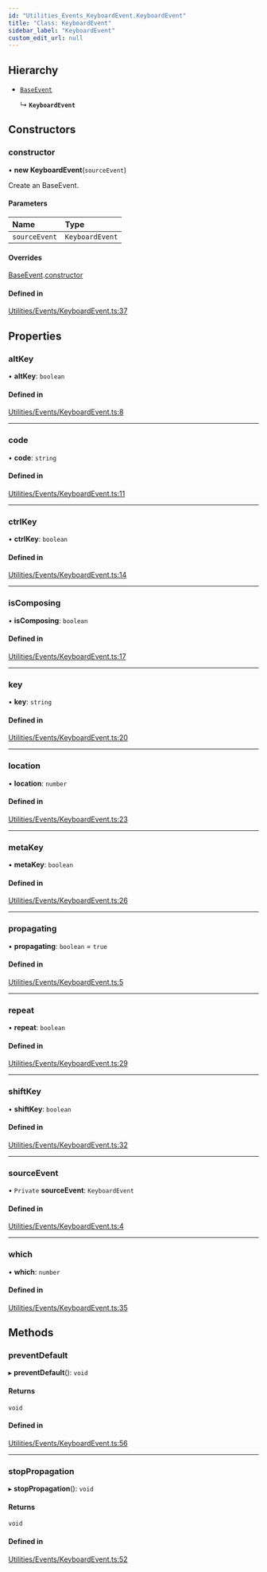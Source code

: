 ```yaml
---
id: "Utilities_Events_KeyboardEvent.KeyboardEvent"
title: "Class: KeyboardEvent"
sidebar_label: "KeyboardEvent"
custom_edit_url: null
---
```




## Hierarchy

- [`BaseEvent`](../Utilities_BaseEvent.BaseEvent)

  ↳ **`KeyboardEvent`**

## Constructors

### constructor

• **new KeyboardEvent**(`sourceEvent`)

Create an BaseEvent.

#### Parameters

| Name | Type |
| :------ | :------ |
| `sourceEvent` | `KeyboardEvent` |

#### Overrides

[BaseEvent](../Utilities_BaseEvent.BaseEvent).[constructor](../Utilities_BaseEvent.BaseEvent#constructor)

#### Defined in

[Utilities/Events/KeyboardEvent.ts:37](https://github.com/ZeaInc/zea-engine/blob/999d3f1c8/src/Utilities/Events/KeyboardEvent.ts#L37)

## Properties

### altKey

• **altKey**: `boolean`

#### Defined in

[Utilities/Events/KeyboardEvent.ts:8](https://github.com/ZeaInc/zea-engine/blob/999d3f1c8/src/Utilities/Events/KeyboardEvent.ts#L8)

___

### code

• **code**: `string`

#### Defined in

[Utilities/Events/KeyboardEvent.ts:11](https://github.com/ZeaInc/zea-engine/blob/999d3f1c8/src/Utilities/Events/KeyboardEvent.ts#L11)

___

### ctrlKey

• **ctrlKey**: `boolean`

#### Defined in

[Utilities/Events/KeyboardEvent.ts:14](https://github.com/ZeaInc/zea-engine/blob/999d3f1c8/src/Utilities/Events/KeyboardEvent.ts#L14)

___

### isComposing

• **isComposing**: `boolean`

#### Defined in

[Utilities/Events/KeyboardEvent.ts:17](https://github.com/ZeaInc/zea-engine/blob/999d3f1c8/src/Utilities/Events/KeyboardEvent.ts#L17)

___

### key

• **key**: `string`

#### Defined in

[Utilities/Events/KeyboardEvent.ts:20](https://github.com/ZeaInc/zea-engine/blob/999d3f1c8/src/Utilities/Events/KeyboardEvent.ts#L20)

___

### location

• **location**: `number`

#### Defined in

[Utilities/Events/KeyboardEvent.ts:23](https://github.com/ZeaInc/zea-engine/blob/999d3f1c8/src/Utilities/Events/KeyboardEvent.ts#L23)

___

### metaKey

• **metaKey**: `boolean`

#### Defined in

[Utilities/Events/KeyboardEvent.ts:26](https://github.com/ZeaInc/zea-engine/blob/999d3f1c8/src/Utilities/Events/KeyboardEvent.ts#L26)

___

### propagating

• **propagating**: `boolean` = `true`

#### Defined in

[Utilities/Events/KeyboardEvent.ts:5](https://github.com/ZeaInc/zea-engine/blob/999d3f1c8/src/Utilities/Events/KeyboardEvent.ts#L5)

___

### repeat

• **repeat**: `boolean`

#### Defined in

[Utilities/Events/KeyboardEvent.ts:29](https://github.com/ZeaInc/zea-engine/blob/999d3f1c8/src/Utilities/Events/KeyboardEvent.ts#L29)

___

### shiftKey

• **shiftKey**: `boolean`

#### Defined in

[Utilities/Events/KeyboardEvent.ts:32](https://github.com/ZeaInc/zea-engine/blob/999d3f1c8/src/Utilities/Events/KeyboardEvent.ts#L32)

___

### sourceEvent

• `Private` **sourceEvent**: `KeyboardEvent`

#### Defined in

[Utilities/Events/KeyboardEvent.ts:4](https://github.com/ZeaInc/zea-engine/blob/999d3f1c8/src/Utilities/Events/KeyboardEvent.ts#L4)

___

### which

• **which**: `number`

#### Defined in

[Utilities/Events/KeyboardEvent.ts:35](https://github.com/ZeaInc/zea-engine/blob/999d3f1c8/src/Utilities/Events/KeyboardEvent.ts#L35)

## Methods

### preventDefault

▸ **preventDefault**(): `void`

#### Returns

`void`

#### Defined in

[Utilities/Events/KeyboardEvent.ts:56](https://github.com/ZeaInc/zea-engine/blob/999d3f1c8/src/Utilities/Events/KeyboardEvent.ts#L56)

___

### stopPropagation

▸ **stopPropagation**(): `void`

#### Returns

`void`

#### Defined in

[Utilities/Events/KeyboardEvent.ts:52](https://github.com/ZeaInc/zea-engine/blob/999d3f1c8/src/Utilities/Events/KeyboardEvent.ts#L52)

